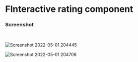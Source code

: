 # FInteractive rating component


### Screenshot
<br/>

![Screenshot 2022-05-01 204445](https://user-images.githubusercontent.com/29513236/166146676-6da552ae-0524-4ba7-abc5-b5ba1d0ab9be.png)

![Screenshot 2022-05-01 204706](https://user-images.githubusercontent.com/29513236/166146684-17866e46-5cb0-4300-bf1e-401ab58736e6.png)





<!-- 
### Links

- Live Site URL: [Add live site URL here](https://your-live-site-url.com) -->

